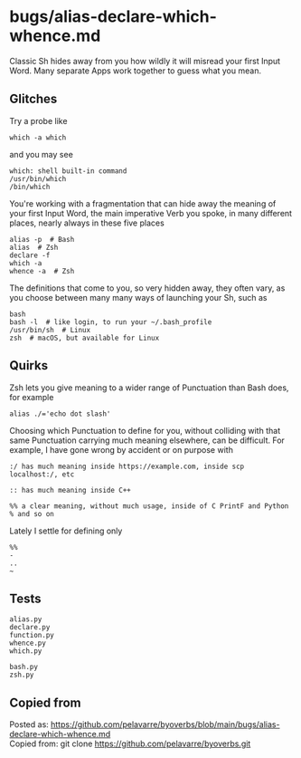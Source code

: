 # bugs/alias-declare-which-whence.md

Classic Sh hides away from you how wildly it will misread your first Input Word.
Many separate Apps work together to guess what you mean.


## Glitches

Try a probe like

    which -a which

and you may see

    which: shell built-in command
    /usr/bin/which
    /bin/which

You're working with a fragmentation that can hide away
the meaning of your first Input Word, the main imperative Verb you spoke,
in many different places, nearly always in these five places

    alias -p  # Bash
    alias  # Zsh
    declare -f
    which -a
    whence -a  # Zsh

The definitions that come to you, so very hidden away, they often vary,
as you choose between many many ways of launching your Sh, such as

    bash
    bash -l  # like login, to run your ~/.bash_profile
    /usr/bin/sh  # Linux
    zsh  # macOS, but available for Linux


## Quirks

Zsh lets you give meaning to a wider range of Punctuation than Bash does, for example

    alias ./='echo dot slash'

Choosing which Punctuation to define for you,
without colliding with that same Punctuation carrying much meaning elsewhere,
can be difficult.
For example, I have gone wrong by accident or on purpose with

    :/ has much meaning inside https://example.com, inside scp localhost:/, etc

    :: has much meaning inside C++

    %% a clear meaning, without much usage, inside of C PrintF and Python % and so on

Lately I settle for defining only

    %%
    -
    ..
    ~


## Tests

    alias.py
    declare.py
    function.py
    whence.py
    which.py

    bash.py
    zsh.py

## Copied from

Posted as:  https://github.com/pelavarre/byoverbs/blob/main/bugs/alias-declare-which-whence.md
<br>
Copied from:  git clone https://github.com/pelavarre/byoverbs.git
